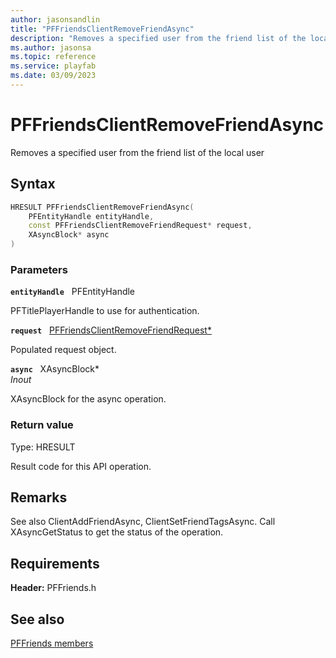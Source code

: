 ```yaml
---
author: jasonsandlin
title: "PFFriendsClientRemoveFriendAsync"
description: "Removes a specified user from the friend list of the local user"
ms.author: jasonsa
ms.topic: reference
ms.service: playfab
ms.date: 03/09/2023
---
```


# PFFriendsClientRemoveFriendAsync  

Removes a specified user from the friend list of the local user  

## Syntax  
  
```cpp
HRESULT PFFriendsClientRemoveFriendAsync(  
    PFEntityHandle entityHandle,  
    const PFFriendsClientRemoveFriendRequest* request,  
    XAsyncBlock* async  
)  
```  
  
### Parameters  
  
**`entityHandle`** &nbsp; PFEntityHandle  
  
PFTitlePlayerHandle to use for authentication.  
  
**`request`** &nbsp; [PFFriendsClientRemoveFriendRequest*](../../pffriendstypes/structs/pffriendsclientremovefriendrequest.md)  
  
Populated request object.  
  
**`async`** &nbsp; XAsyncBlock*  
*_Inout_*  
  
XAsyncBlock for the async operation.  
  
  
### Return value
Type: HRESULT
  
Result code for this API operation.
  
## Remarks  
  
See also ClientAddFriendAsync, ClientSetFriendTagsAsync. Call XAsyncGetStatus to get the status of the operation.
  
## Requirements  
  
**Header:** PFFriends.h
  
## See also  
[PFFriends members](../pffriends_members.md)  

  
  
